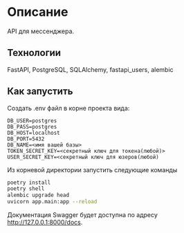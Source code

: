 # Описание

API для мессенджера.

## Технологии

FastAPI, PostgreSQL, SQLAlchemy, fastapi_users, alembic

## Как запустить

Создать .env файл в корне проекта вида:

```env
DB_USER=postgres
DB_PASS=postgres
DB_HOST=localhost
DB_PORT=5432
DB_NAME=<имя вашей базы>
TOKEN_SECRET_KEY=<секретный ключ для токена(любой)>
USER_SECRET_KEY=<секретный ключ для юзеров(любой)
```

Из корневой директории запустить следующие команды

```bash
poetry install
poetry shell
alembic upgrade head
uvicorn app.main:app --reload
```

Документация Swagger будет доступна по адресу <http://127.0.0.1:8000/docs>.
